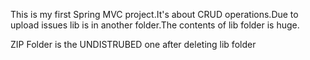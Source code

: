 This is my first Spring MVC project.It's about CRUD operations.Due to upload issues lib is in another folder.The contents of lib folder is huge.

ZIP Folder is the UNDISTRUBED one after deleting lib folder
